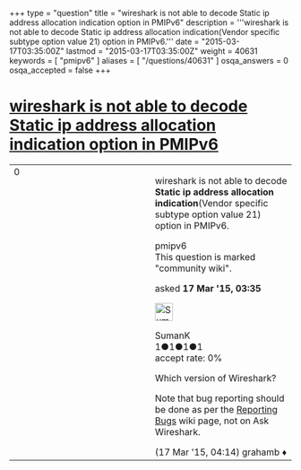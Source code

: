 +++
type = "question"
title = "wireshark is not able to decode Static ip address allocation indication option in PMIPv6"
description = '''wireshark is not able to decode Static ip address allocation indication(Vendor specific subtype option value 21) option in PMIPv6.'''
date = "2015-03-17T03:35:00Z"
lastmod = "2015-03-17T03:35:00Z"
weight = 40631
keywords = [ "pmipv6" ]
aliases = [ "/questions/40631" ]
osqa_answers = 0
osqa_accepted = false
+++

<div class="headNormal">

# [wireshark is not able to decode Static ip address allocation indication option in PMIPv6](/questions/40631/wireshark-is-not-able-to-decode-static-ip-address-allocation-indication-option-in-pmipv6)

</div>

<div id="main-body">

<div id="askform">

<table id="question-table" style="width:100%;"><colgroup><col style="width: 50%" /><col style="width: 50%" /></colgroup><tbody><tr class="odd"><td style="width: 30px; vertical-align: top"><div class="vote-buttons"><div id="post-40631-score" class="post-score" title="current number of votes">0</div><div id="favorite-count" class="favorite-count"></div></div></td><td><div id="item-right"><div class="question-body"><p>wireshark is not able to decode <strong>Static ip address allocation indication</strong>(Vendor specific subtype option value 21) option in PMIPv6.</p></div><div id="question-tags" class="tags-container tags">pmipv6</div><div id="question-controls" class="post-controls"><div class="community-wiki">This question is marked "community wiki".</div></div><div class="post-update-info-container"><div class="post-update-info post-update-info-user"><p>asked <strong>17 Mar '15, 03:35</strong></p><img src="https://secure.gravatar.com/avatar/34755f7123178aba18d5b3772f51d791?s=32&amp;d=identicon&amp;r=g" class="gravatar" width="32" height="32" alt="SumanK&#39;s gravatar image" /><p>SumanK<br />
<span class="score" title="1 reputation points">1</span><span title="1 badges"><span class="badge1">●</span><span class="badgecount">1</span></span><span title="1 badges"><span class="silver">●</span><span class="badgecount">1</span></span><span title="1 badges"><span class="bronze">●</span><span class="badgecount">1</span></span><br />
<span class="accept_rate" title="Rate of the user&#39;s accepted answers">accept rate:</span> <span title="SumanK has no accepted answers">0%</span></p></div></div><div id="comments-container-40631" class="comments-container"><span id="40632"></span><div id="comment-40632" class="comment"><div id="post-40632-score" class="comment-score"></div><div class="comment-text"><p>Which version of Wireshark?</p><p>Note that bug reporting should be done as per the <a href="https://wiki.wireshark.org/ReportingBugs">Reporting Bugs</a> wiki page, not on Ask Wireshark.</p></div><div id="comment-40632-info" class="comment-info"><span class="comment-age">(17 Mar '15, 04:14)</span> grahamb ♦</div></div></div><div id="comment-tools-40631" class="comment-tools"></div><div class="clear"></div><div id="comment-40631-form-container" class="comment-form-container"></div><div class="clear"></div></div></td></tr></tbody></table>

</div>

</div>


